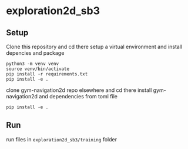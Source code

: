 # exploration2d_sb3

## Setup
Clone this repository and cd there
setup a virtual environment and install depencies and package
```commandline
python3 -m venv venv
source venv/bin/activate
pip install -r requirements.txt
pip install -e .
```
clone gym-navigation2d repo elsewhere and cd there
install gym-navigation2d and dependencies from toml file
```commandline
pip install -e .
```

## Run
run files in `exploration2d_sb3/training` folder
